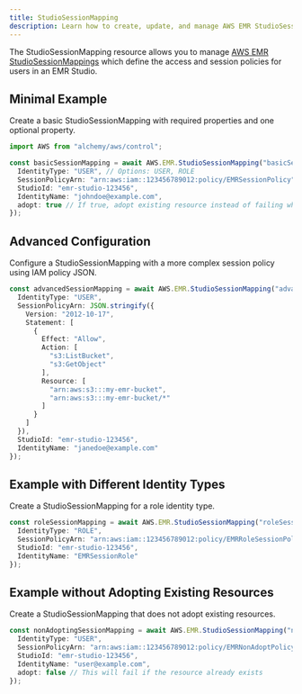 ```yaml
---
title: StudioSessionMapping
description: Learn how to create, update, and manage AWS EMR StudioSessionMappings using Alchemy Cloud Control.
---
```



The StudioSessionMapping resource allows you to manage [AWS EMR StudioSessionMappings](https://docs.aws.amazon.com/emr/latest/userguide/) which define the access and session policies for users in an EMR Studio.

## Minimal Example

Create a basic StudioSessionMapping with required properties and one optional property.

```ts
import AWS from "alchemy/aws/control";

const basicSessionMapping = await AWS.EMR.StudioSessionMapping("basicSessionMapping", {
  IdentityType: "USER", // Options: USER, ROLE
  SessionPolicyArn: "arn:aws:iam::123456789012:policy/EMRSessionPolicy",
  StudioId: "emr-studio-123456",
  IdentityName: "johndoe@example.com",
  adopt: true // If true, adopt existing resource instead of failing when resource already exists
});
```

## Advanced Configuration

Configure a StudioSessionMapping with a more complex session policy using IAM policy JSON.

```ts
const advancedSessionMapping = await AWS.EMR.StudioSessionMapping("advancedSessionMapping", {
  IdentityType: "USER",
  SessionPolicyArn: JSON.stringify({
    Version: "2012-10-17",
    Statement: [
      {
        Effect: "Allow",
        Action: [
          "s3:ListBucket",
          "s3:GetObject"
        ],
        Resource: [
          "arn:aws:s3:::my-emr-bucket",
          "arn:aws:s3:::my-emr-bucket/*"
        ]
      }
    ]
  }),
  StudioId: "emr-studio-123456",
  IdentityName: "janedoe@example.com"
});
```

## Example with Different Identity Types

Create a StudioSessionMapping for a role identity type.

```ts
const roleSessionMapping = await AWS.EMR.StudioSessionMapping("roleSessionMapping", {
  IdentityType: "ROLE",
  SessionPolicyArn: "arn:aws:iam::123456789012:policy/EMRRoleSessionPolicy",
  StudioId: "emr-studio-123456",
  IdentityName: "EMRSessionRole"
});
```

## Example without Adopting Existing Resources

Create a StudioSessionMapping that does not adopt existing resources.

```ts
const nonAdoptingSessionMapping = await AWS.EMR.StudioSessionMapping("nonAdoptingSessionMapping", {
  IdentityType: "USER",
  SessionPolicyArn: "arn:aws:iam::123456789012:policy/EMRNonAdoptPolicy",
  StudioId: "emr-studio-123456",
  IdentityName: "user@example.com",
  adopt: false // This will fail if the resource already exists
});
```
